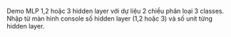 Demo MLP 1,2 hoặc 3 hidden layer với dự liệu 2 chiều phân loại 3 classes.
Nhập từ màn hình console số hidden layer (1,2 hoặc 3) và số unit từng hidden layer.
